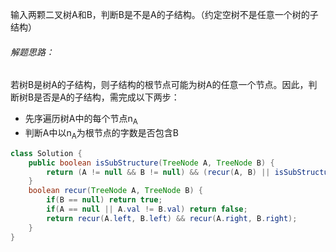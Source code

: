 输入两颗二叉树A和B，判断B是不是A的子结构。（约定空树不是任意一个树的子结构）

###### 解题思路：

若树B是树A的子结构，则子结构的根节点可能为树A的任意一个节点。因此，判断树B是否是A的子结构，需完成以下两步：

* 先序遍历树A中的每个节点n<sub>A</sub>
* 判断A中以n<sub>A</sub>为根节点的字数是否包含B

```java
class Solution {
    public boolean isSubStructure(TreeNode A, TreeNode B) {
        return (A != null && B != null) && (recur(A, B) || isSubStructure(A.left, B) || isSubStructure(A.right, B));
    }
    boolean recur(TreeNode A, TreeNode B) {
        if(B == null) return true;
        if(A == null || A.val != B.val) return false;
        return recur(A.left, B.left) && recur(A.right, B.right);
    }
}
```

